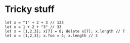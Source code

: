 # Tricky stuff

`let x = "1" + 2 + 3 // 123`  
`let x = 1 + 2 + "3" // 33`  
`let x = [1,2,3]; x[7] = 8; delete x[7]; x.length // 7`  
`let x = [1,2,3]; x.foo = 4; x.length // 3`